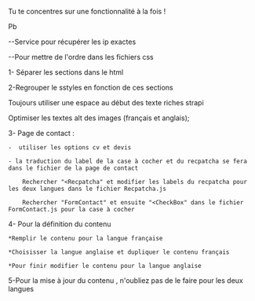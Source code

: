 Tu te concentres sur une fonctionnalité à la fois !

Pb 

--Service pour récupérer les ip exactes


--Pour mettre de l'ordre dans les fichiers css



1- Séparer les sections dans le html

2-Regrouper le sstyles en fonction de ces sections

Toujours utiliser une espace au début des texte riches strapi

Optimiser les textes alt des images (français et anglais);

3- Page de contact :

    -  utiliser les options cv et devis

    - la traduction du label de la case à cocher et du recpatcha se fera dans le fichier de la page de contact 

        Rechercher "<Recpatcha" et modifier les labels du recpatcha pour les deux langues dans le fichier Recpatcha.js 

        Rechercher "FormContact" et ensuite "<CheckBox" dans le fichier FormContact.js pour la case à cocher 

4- Pour la définition du contenu

    *Remplir le contenu pour la langue française

    *Choisisser la langue anglaise et dupliquer le contenu français

    *Pour finir modifier le contenu pour la langue anglaise

5-Pour la mise à jour du contenu , n'oubliez pas de le faire pour les deux langues